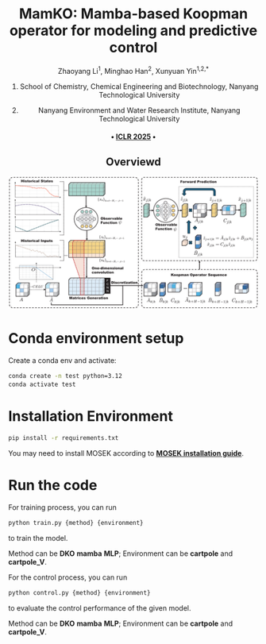 <div align="center">

<h1>MamKO: Mamba-based Koopman operator for modeling and predictive control</h1>

<div>
Zhaoyang Li<sup>1</sup>, Minghao Han<sup>2</sup>, Xunyuan Yin<sup>1,2,*</sup>


 1. School of Chemistry, Chemical Engineering and Biotechnology, Nanyang Technological University

2. Nanyang Environment and Water Research Institute, Nanyang Technological University

</div>

<div>
    <h4 align="center">
        • <a href="https://openreview.net/pdf?id=hNjCVVm0EQ" target='_blank'>ICLR 2025</a> •
    </h4>
</div>

## Overviewd
![Framework](fig/General_frame.png)

</div>

# Conda environment setup
Create a conda env and activate:
```bash
conda create -n test python=3.12
conda activate test
```

# Installation Environment
```bash
pip install -r requirements.txt
```
You may need to install MOSEK according to **[MOSEK installation guide](https://docs.mosek.com/10.2/install/index.html)**.

# Run the code
For training process, you can run
```bash
python train.py {method} {environment}
```
to train the model.

Method can be **DKO** **mamba** **MLP**;
Environment can be **cartpole** and **cartpole_V**.

For the control process, you can run 
```bash
python control.py {method} {environment}
```
to evaluate the control performance of the given model.

Method can be **DKO** **mamba** **MLP**;
Environment can be **cartpole** and **cartpole_V**.


